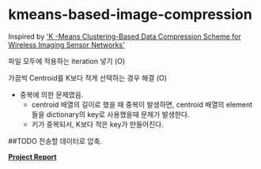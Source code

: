# kmeans-based-image-compression

Inspired by ['K -Means Clustering-Based Data Compression Scheme for Wireless Imaging Sensor Networks'](http://ieeexplore.ieee.org/xpl/articleDetails.jsp?arnumber=7312938)


파일 모두에 적용하는 iteration 넣기 (O)

가끔씩 Centroid를 K보다 적게 선택하는 경우 해결 (O)

- 중복에 의한 문제였음.
  - centroid 배열의 길이로 했을 때 중복이 발생하면, centroid 배열의 element들을 dictionary의 key로 사용했을때
    문제가 발생한다.
  - 키가 중복되서, K보다 적은 key가 만들어진다.

##TODO
전송할 데이터로 압축.


**[Project Report](https://github.com/Jungmo/project_report/blob/master/kmeans_based_image_compression.md)**

